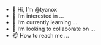 - 👋 Hi, I’m @tyanox
- 👀 I’m interested in ...
- 🌱 I’m currently learning ...
- 💞️ I’m looking to collaborate on ...
- 📫 How to reach me ...

<!---
tyanox/tyanox is a ✨ special ✨ repository because its `README.md` (this file) appears on your GitHub profile.
You can click the Preview link to take a look at your changes.
--->

